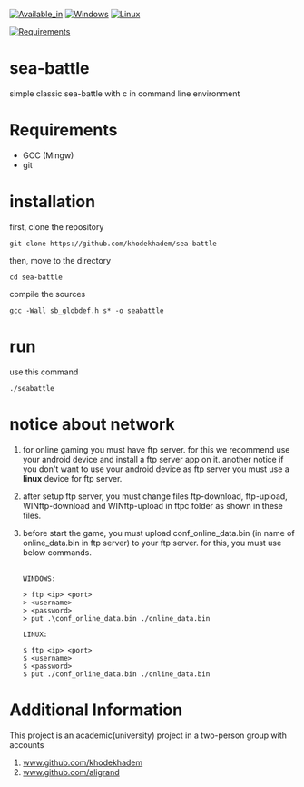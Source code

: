 
[![Available_in](https://img.shields.io/badge/-Available%20in-555)]()
[![Windows](https://img.shields.io/badge/-WINDOWS-blue)](https://www.microsoft.com/en-us/windows)
[![Linux](https://img.shields.io/badge/-LINUX-blue)]()



[![Requirements](https://img.shields.io/badge/Requirements-gcc%20%2F%20git-blue)]()



# sea-battle
simple classic sea-battle with c in command line environment

# Requirements
* GCC (Mingw)
* git

# installation
first, clone the repository

    git clone https://github.com/khodekhadem/sea-battle

then, move to the directory

    cd sea-battle

compile the sources

    gcc -Wall sb_globdef.h s* -o seabattle

# run
use this command

    ./seabattle

# notice about network
1. for online gaming you must have ftp server. for this we recommend use your android device and install a ftp server app
on it. another notice if you don't want to use your android device as ftp server you must use a __linux__
device for ftp server.
2. after setup ftp server, you must change files ftp-download, ftp-upload, WINftp-download and WINftp-upload in ftpc folder as shown in these files.
3. before start the game, you must upload conf_online_data.bin (in name of online_data.bin in ftp server) to your ftp server. for this, you must use below commands.<br><br>
    
    ```
   WINDOWS:
   
   > ftp <ip> <port>
   > <username>
   > <password>
   > put .\conf_online_data.bin ./online_data.bin
   ```
   ```
   LINUX:
   
   $ ftp <ip> <port>
   $ <username>
   $ <password>
   $ put ./conf_online_data.bin ./online_data.bin
   ```
   
# Additional Information
This project is an academic(university) project in a two-person group with accounts
1. www.github.com/khodekhadem
2. www.github.com/aligrand



